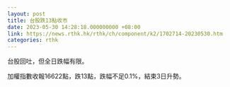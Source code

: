 ```yaml
---
layout: post
title: 台股跌13點收市
date: 2023-05-30 14:28:18.000000000 +08:00
link: https://news.rthk.hk/rthk/ch/component/k2/1702714-20230530.htm
categories: rthk
---
```


台股回吐，但全日跌幅有限。

加權指數收報16622點，跌13點，跌幅不足0.1%，結束3日升勢。
